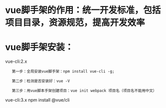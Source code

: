 #  vue脚手架的作用：统一开发标准，包括项目目录，资源规范，提高开发效率

#  vue脚手架安装：

   vue-cli:2.x  
   
       第一步：全局安装vue脚手架：npm install vue-cli -g;

       第二步：检测是否安装好：vue -V

       第三步：用vue脚本手架创建项目：vue init webpack 项目名（项目名不能用中文）



   vue-cli:3.x  npm install @vue/cli